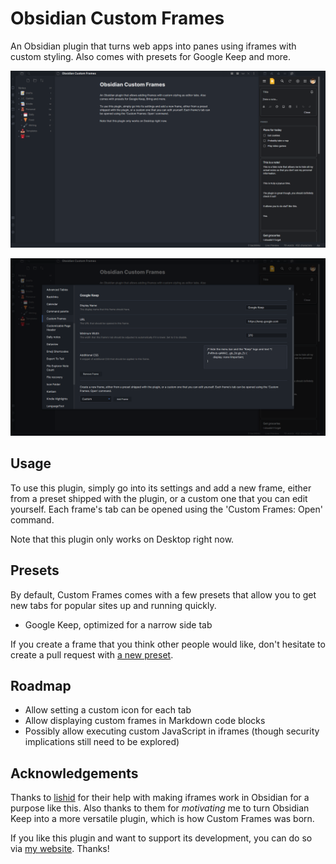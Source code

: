 # Obsidian Custom Frames
An Obsidian plugin that turns web apps into panes using iframes with custom styling. Also comes with presets for Google Keep and more.

![A screenshot of the plugin in action](screenshot.png)

![A screenshot of the plugin's settings](settings.png)

## Usage
To use this plugin, simply go into its settings and add a new frame, either from a preset shipped with the plugin, or a custom one that you can edit yourself. Each frame's tab can be opened using the 'Custom Frames: Open' command.

Note that this plugin only works on Desktop right now.

## Presets
By default, Custom Frames comes with a few presets that allow you to get new tabs for popular sites up and running quickly.
- Google Keep, optimized for a narrow side tab

If you create a frame that you think other people would like, don't hesitate to create a pull request with [a new preset](https://github.com/Ellpeck/ObsidianCustomFrames/blob/master/main.ts#L8).

## Roadmap
- Allow setting a custom icon for each tab
- Allow displaying custom frames in Markdown code blocks
- Possibly allow executing custom JavaScript in iframes (though security implications still need to be explored)

## Acknowledgements
Thanks to [lishid](https://github.com/lishid) for their help with making iframes work in Obsidian for a purpose like this. Also thanks to them for *motivating* me to turn Obsidian Keep into a more versatile plugin, which is how Custom Frames was born.

If you like this plugin and want to support its development, you can do so via [my website](https://ellpeck.de/support). Thanks!